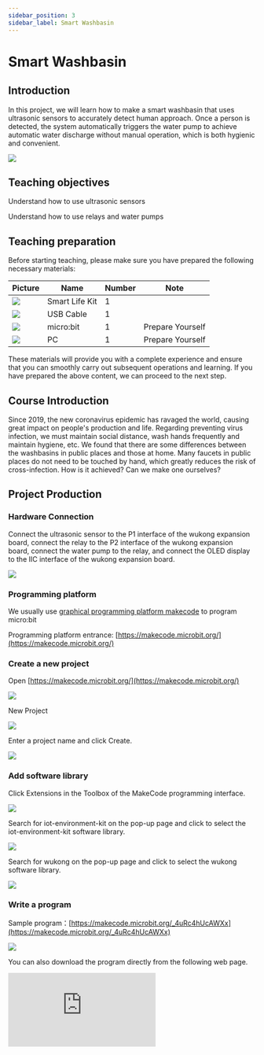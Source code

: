```yaml
---
sidebar_position: 3
sidebar_label: Smart Washbasin
---
```


# Smart Washbasin

## Introduction

In this project, we will learn how to make a smart washbasin that uses ultrasonic sensors to accurately detect human approach. Once a person is detected, the system automatically triggers the water pump to achieve automatic water discharge without manual operation, which is both hygienic and convenient.

![](https://wiki-media-ef.oss-cn-hongkong.aliyuncs.com/docs/microbit/wisdom-life/microbit-smart-life-kit/images/case-03-01.png)

## Teaching objectives

Understand how to use ultrasonic sensors

Understand how to use relays and water pumps

## Teaching preparation

Before starting teaching, please make sure you have prepared the following necessary materials:

| **Picture** | **Name** | **Number** | **Note** |
| --- | --- | --- | --- |
| ![](https://wiki-media-ef.oss-cn-hongkong.aliyuncs.com/docs/microbit/wisdom-life/microbit-smart-life-kit/images/microbit-smart-life-kit.png) | Smart Life Kit | 1 |  |
| ![](https://wiki-media-ef.oss-cn-hongkong.aliyuncs.com/docs/microbit/interesting-case/cutebot-fun-football-game-kit/cases-libraries/images/USB-data-cable.png) | USB Cable | 1 |   |
| ![](https://wiki-media-ef.oss-cn-hongkong.aliyuncs.com/docs/microbit/interesting-case/cutebot-fun-football-game-kit/cases-libraries/images/microbit.png) | micro:bit | 1 | Prepare Yourself |
| ![](https://wiki-media-ef.oss-cn-hongkong.aliyuncs.com/docs/microbit/interesting-case/cutebot-fun-football-game-kit/cases-libraries/images/pc.png) | PC | 1 | Prepare Yourself |

These materials will provide you with a complete experience and ensure that you can smoothly carry out subsequent operations and learning. If you have prepared the above content, we can proceed to the next step.

## Course Introduction

Since 2019, the new coronavirus epidemic has ravaged the world, causing great impact on people's production and life. Regarding preventing virus infection, we must maintain social distance, wash hands frequently and maintain hygiene, etc. We found that there are some differences between the washbasins in public places and those at home. Many faucets in public places do not need to be touched by hand, which greatly reduces the risk of cross-infection. How is it achieved? Can we make one ourselves?

## Project Production

### Hardware Connection

Connect the ultrasonic sensor to the P1 interface of the wukong expansion board, connect the relay to the P2 interface of the wukong expansion board, connect the water pump to the relay, and connect the OLED display to the IIC interface of the wukong expansion board.

![](https://wiki-media-ef.oss-cn-hongkong.aliyuncs.com/docs/microbit/wisdom-life/microbit-smart-life-kit/images/case-03-02.png)

### Programming platform

We usually use [graphical programming platform makecode](https://makecode.microbit.org/) to program micro:bit

Programming platform entrance: [https://makecode.microbit.org/](https://makecode.microbit.org/)

### Create a new project

Open [https://makecode.microbit.org/](https://makecode.microbit.org/)

![](https://wiki-media-ef.oss-cn-hongkong.aliyuncs.com/docs/microbit/interesting-case/cutebot-fun-football-game-kit/cases-libraries/images/makecode.png)

New Project

![](https://wiki-media-ef.oss-cn-hongkong.aliyuncs.com/docs/microbit/interesting-case/cutebot-fun-football-game-kit/cases-libraries/images/makecode-new-project-01.png)

Enter a project name and click Create.

![](https://wiki-media-ef.oss-cn-hongkong.aliyuncs.com/docs/microbit/interesting-case/cutebot-fun-football-game-kit/cases-libraries/images/makecode-new-project-02.png)

### Add software library

Click Extensions in the Toolbox of the MakeCode programming interface.

![](https://wiki-media-ef.oss-cn-hongkong.aliyuncs.com/docs/microbit/interesting-case/classroom-science-pack/images/classroom-science-pack-add-extensions-02.png)

Search for iot-environment-kit on the pop-up page and click to select the iot-environment-kit software library.


![](https://wiki-media-ef.oss-cn-hongkong.aliyuncs.com/docs/microbit/interesting-case/classroom-science-pack/images/classroom-science-pack-add-extensions-03.png)

Search for wukong on the pop-up page and click to select the wukong software library.

![](https://wiki-media-ef.oss-cn-hongkong.aliyuncs.com/docs/microbit/interesting-case/classroom-science-pack/images/classroom-science-pack-add-extensions-04.png)

### Write a program

Sample program：[https://makecode.microbit.org/_4uRc4hUcAWXx](https://makecode.microbit.org/_4uRc4hUcAWXx)

![](https://wiki-media-ef.oss-cn-hongkong.aliyuncs.com/docs/microbit/wisdom-life/microbit-smart-life-kit/images/case-03-03.png)

You can also download the program directly from the following web page.

<div
    style={{
        position: 'relative',
        paddingBottom: '60%',
        overflow: 'hidden',
    }}
>
    <iframe
        src="https://makecode.microbit.org/_4uRc4hUcAWXx"
        frameborder="0"
        sandbox="allow-popups allow-forms allow-scripts allow-same-origin"
        style={{
            position: 'absolute',
            width: '100%',
            height: '100%',
        }}
    />
</div>




### How to download the program to micro:bit?

Use a USB cable to connect PC and micro:bit V2.

![](https://wiki-media-ef.oss-cn-hongkong.aliyuncs.com/docs/microbit/interesting-case/microbit-smart-climate-kit/cases-libraries/images/connect-microbit.gif)

After the connection is successful, a drive named `MICROBIT` will be recognized on the computer.

![](https://wiki-media-ef.oss-cn-hongkong.aliyuncs.com/docs/microbit/interesting-case/microbit-smart-climate-kit/cases-libraries/images/microbit-drive.png)

Click ![](https://wiki-media-ef.oss-cn-hongkong.aliyuncs.com/docs/microbit/interesting-case/microbit-smart-climate-kit/cases-libraries/images/download-01.png) in the lower left corner and select `Connect Device`.

![](https://wiki-media-ef.oss-cn-hongkong.aliyuncs.com/docs/microbit/interesting-case/microbit-smart-climate-kit/cases-libraries/images/download-02.png)

Click![](https://wiki-media-ef.oss-cn-hongkong.aliyuncs.com/docs/microbit/interesting-case/microbit-smart-climate-kit/cases-libraries/images/download-03.png)。

![](https://wiki-media-ef.oss-cn-hongkong.aliyuncs.com/docs/microbit/interesting-case/microbit-smart-climate-kit/cases-libraries/images/download-04.png)

Click![](https://wiki-media-ef.oss-cn-hongkong.aliyuncs.com/docs/microbit/interesting-case/microbit-smart-climate-kit/cases-libraries/images/download-05.png)。

![](https://wiki-media-ef.oss-cn-hongkong.aliyuncs.com/docs/microbit/interesting-case/microbit-smart-climate-kit/cases-libraries/images/download-06.png)


In the pop-up window, select `BBC micro:bit CMSIS-DAP`, and then select Connect. At this point, our micro:bit has been successfully connected.

![](https://wiki-media-ef.oss-cn-hongkong.aliyuncs.com/docs/microbit/interesting-case/microbit-smart-climate-kit/cases-libraries/images/download-07.png)

Click Downloader.

![](https://wiki-media-ef.oss-cn-hongkong.aliyuncs.com/docs/microbit/interesting-case/microbit-smart-climate-kit/cases-libraries/images/download-08.png)

### Result

After turning on the power, the OLED displays the current water level value, and the current water level is more intuitively reflected through the rotation angle of the servo.

**For demonstration purposes, materials not included in the set were used in the result display, such as wooden houses, water cups, etc.**

![](https://wiki-media-ef.oss-cn-hongkong.aliyuncs.com/i18n/en/docusaurus-plugin-content-docs/current/microbit/wisdom-life/microbit-smart-life-kit/4.gif)

## Extended knowledge

**Applications of smart washbasins**

Smart washbasins are increasingly used in modern life, and they usually integrate a variety of smart functions to improve user experience and hygiene standards. Here are some of the main applications of smart washbasins:

1. **Improvement of public health**: Smart washbasins can reduce the spread of bacteria and improve public health levels through functions such as automatic sensing of water, automatic soap dispensing and drying.

2. **Water and energy saving**: Through intelligent control, smart washbasins can control the flow of water and the amount of soap, thereby saving water resources and detergents, and achieving environmental protection and energy saving.

3. **Commercial and public places**: In public places such as shopping malls, airports, schools, and hospitals, smart washbasins provide convenient and efficient hand washing solutions, enhancing the service functions of these places.

4. **Home use**: Smart washbasins in the home can provide customized use experiences, such as automatically adjusting the height according to the different heights of family members, or activating the hand washing function through voice control.

5. **Improve efficiency**: In the catering service industry, smart washbasins can quickly provide a clean hand washing environment, helping staff save time and improve work efficiency.

6. **Education and cultivation of good habits**: In educational institutions such as schools, smart washbasins can educate children to develop good hand-washing habits and prevent diseases.

7. **Special needs adaptation**: For people with limited mobility or special needs, smart washbasins can provide more humane services through functions such as automatic lifting.

8. **Technology and modernity**: The introduction of smart washbasins enhances the technology and modernity of the space and improves the overall image of the place.

The development trend of smart washbasins shows that they will continue to integrate more high-tech functions, such as remote monitoring and maintenance through IoT technology, or combine artificial intelligence to provide more personalized services. With the continuous advancement of technology, smart washbasins will become more popular and become an indispensable part of modern life.
